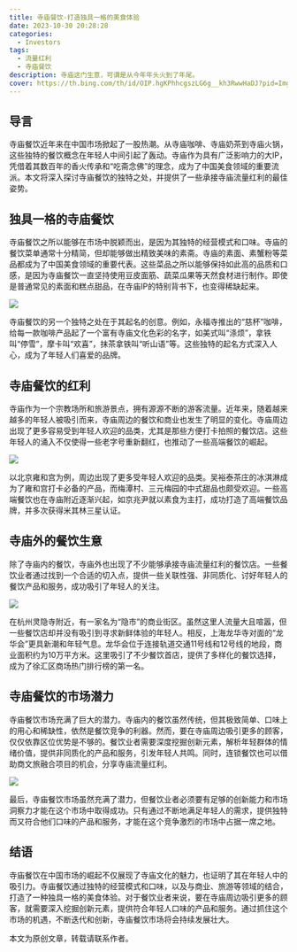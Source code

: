```yaml
---
title: 寺庙餐饮-打造独具一格的美食体验
date: 2023-10-30 20:28:28
categories:
  - Investors
tags: 
  - 流量红利
  - 寺庙餐饮
description: 寺庙这门生意，可谓是从今年年头火到了年尾。
cover: https://th.bing.com/th/id/OIP.hgKPhhcgszLG6g__kh3RwwHaDJ?pid=ImgDet&rs=1
---
```


## 导言

寺庙餐饮近年来在中国市场掀起了一股热潮。从寺庙咖啡、寺庙奶茶到寺庙火锅，这些独特的餐饮概念在年轻人中间引起了轰动。寺庙作为具有广泛影响力的大IP，凭借着其数百年的香火传承和“吃斋念佛”的理念，成为了中国美食领域的重要流派。本文将深入探讨寺庙餐饮的独特之处，并提供了一些承接寺庙流量红利的最佳姿势。


## 独具一格的寺庙餐饮

寺庙餐饮之所以能够在市场中脱颖而出，是因为其独特的经营模式和口味。寺庙的餐饮菜单通常十分精简，但却能够做出精致美味的素斋。寺庙的素面、素蟹粉等菜品都成为了中国美食领域的重要代表。这些菜品之所以能够保持如此高的品质和口感，是因为寺庙餐饮一直坚持使用豆皮面筋、蔬菜瓜果等天然食材进行制作。即使是普通常见的素面和糕点甜品，在寺庙IP的特别背书下，也变得稀缺起来。

![](https://cdn.jsdelivr.net/gh/PirlosM/image@main/20231030192436.png)

寺庙餐饮的另一个独特之处在于其起名的创意。例如，永福寺推出的“慈杯”咖啡，给每一款咖啡产品起了一个富有寺庙文化色彩的名字，如美式叫“涤烦”，拿铁叫“停雪”，摩卡叫“欢喜”，抹茶拿铁叫“听山语”等。这些独特的起名方式深入人心，成为了年轻人们喜爱的品牌。


## 寺庙餐饮的红利

寺庙作为一个宗教场所和旅游景点，拥有源源不断的游客流量。近年来，随着越来越多的年轻人被吸引而来，寺庙周边的餐饮和商业也发生了明显的变化。寺庙周边出现了更多容易受到年轻人欢迎的品类，尤其是那些方便打卡拍照的餐饮店。这些年轻人的涌入不仅使得一些老字号重新翻红，也推动了一些高端餐饮的崛起。

![](https://cdn.jsdelivr.net/gh/PirlosM/image@main/20231030193024.png)

以北京雍和宫为例，周边出现了更多受年轻人欢迎的品类。吴裕泰茶庄的冰淇淋成为了雍和宫打卡必备的产品，而梅潭村、三元梅园的中式甜品也颇受欢迎。一些高端餐饮也在寺庙附近逐渐兴起，如京兆尹就以素食为主打，成功打造了高端餐饮品牌，并多次获得米其林三星认证。


## 寺庙外的餐饮生意

除了寺庙内的餐饮，寺庙外也出现了不少能够承接寺庙流量红利的餐饮店。一些餐饮业者通过找到一个合适的切入点，提供一些关联性强、非同质化、讨好年轻人的餐饮产品和服务，成功吸引了年轻人的关注。

![](https://cdn.jsdelivr.net/gh/PirlosM/image@main/20231030192620.png)

在杭州灵隐寺附近，有一家名为“隐市”的商业街区。虽然这里人流量大且喧嚣，但一些餐饮店却并没有吸引到寻求新鲜体验的年轻人。相反，上海龙华寺对面的“龙华会”更具新潮和年轻气息。龙华会位于连接轨道交通11号线和12号线的地段，商业面积约为10万平方米。这里吸引了不少餐饮首店，提供了多样化的餐饮选择，成为了徐汇区商场热门排行榜的第一名。


## 寺庙餐饮的市场潜力

寺庙餐饮市场充满了巨大的潜力。寺庙内的餐饮虽然传统，但其极致简单、口味上的用心和稀缺性，依然是餐饮竞争的利器。然而，要在寺庙周边吸引更多的顾客，仅仅依靠区位优势是不够的。餐饮业者需要深度挖掘创新元素，解析年轻群体的情绪价值，提供非同质化的产品和服务，引发年轻人共鸣。同时，连锁餐饮也可以借助商文旅融合项目的机会，分享寺庙流量红利。

![](https://cdn.jsdelivr.net/gh/PirlosM/image@main/20231030193100.png)

最后，寺庙餐饮市场虽然充满了潜力，但餐饮业者必须要有足够的创新能力和市场洞察力才能在这个市场中取得成功。只有通过不断地满足年轻人的需求，提供独特而又符合他们口味的产品和服务，才能在这个竞争激烈的市场中占据一席之地。


## 结语

寺庙餐饮在中国市场的崛起不仅展现了寺庙文化的魅力，也证明了其在年轻人中的吸引力。寺庙餐饮通过独特的经营模式和口味，以及与商业、旅游等领域的结合，打造了一种独具一格的美食体验。对于餐饮业者来说，要在寺庙周边吸引更多的顾客，就需要深入挖掘创新元素，提供符合年轻人口味的产品和服务。通过抓住这个市场的机遇，不断迭代和创新，寺庙餐饮市场将会持续发展壮大。

本文为原创文章，转载请联系作者。